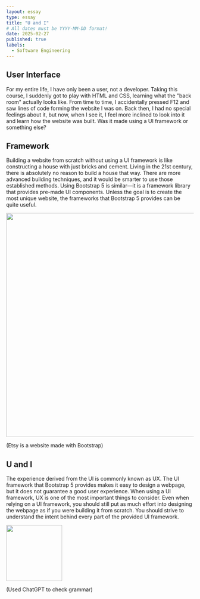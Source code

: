 ```yaml
---
layout: essay
type: essay
title: "U and I"
# All dates must be YYYY-MM-DD format!
date: 2025-02-27
published: true
labels:
  - Software Engineering
---
```


## User Interface
For my entire life, I have only been a user, not a developer. Taking this course, I suddenly got to play with HTML and CSS, learning what the "back room" actually looks like. From time to time, I accidentally pressed F12 and saw lines of code forming the website I was on. Back then, I had no special feelings about it, but now, when I see it, I feel more inclined to look into it and learn how the website was built. Was it made using a UI framework or something else?

## Framework
Building a website from scratch without using a UI framework is like constructing a house with just bricks and cement. Living in the 21st century, there is absolutely no reason to build a house that way. There are more advanced building techniques, and it would be smarter to use those established methods. Using Bootstrap 5 is similar—it is a framework library that provides pre-made UI components. Unless the goal is to create the most unique website, the frameworks that Bootstrap 5 provides can be quite useful.

<img width="600px" src="https://github.com/user-attachments/assets/6fe79be2-8f4d-4cd6-9045-fa7d71078e40">

(Etsy is a website made with Bootstrap)

## U and I
The experience derived from the UI is commonly known as UX. The UI framework that Bootstrap 5 provides makes it easy to design a webpage, but it does not guarantee a good user experience. When using a UI framework, UX is one of the most important things to consider. Even when relying on a UI framework, you should still put as much effort into designing the webpage as if you were building it from scratch. You should strive to understand the intent behind every part of the provided UI framework.

<img width="150px" src="https://github.com/user-attachments/assets/95547c37-178e-41fb-9b80-acf92fa07b6e">

(Used ChatGPT to check grammar)

